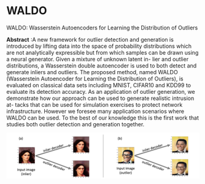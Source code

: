 # WALDO
WALDO: Wasserstein Autoencoders for Learning the Distribution of Outliers

__Abstract__ :A new framework for outlier detection and generation is introduced by lifting data into the space of probability distributions which are not analytically expressible but from which samples can be drawn using a neural generator. Given a mixture of unknown latent in- lier and outlier distributions, a Wasserstein double autoencoder is used to both detect and generate inliers and outliers. The proposed method, named WALDO (Wasserstein Autoencoder for Learning the Distribution of Outliers), is evaluated on classical data sets including MNIST, CIFAR10 and KDD99 to evaluate its detection accuracy. As an application of outlier generation, we demonstrate how our approach can be used to generate realistic intrusion at- tacks that can be used for simulation exercises to protect network infrastructure. However we foresee many application scenarios where WALDO can be used. To the best of our knowledge this is the first work that studies both outlier detection and generation together.

![CelebA dataset](teaser.png)
